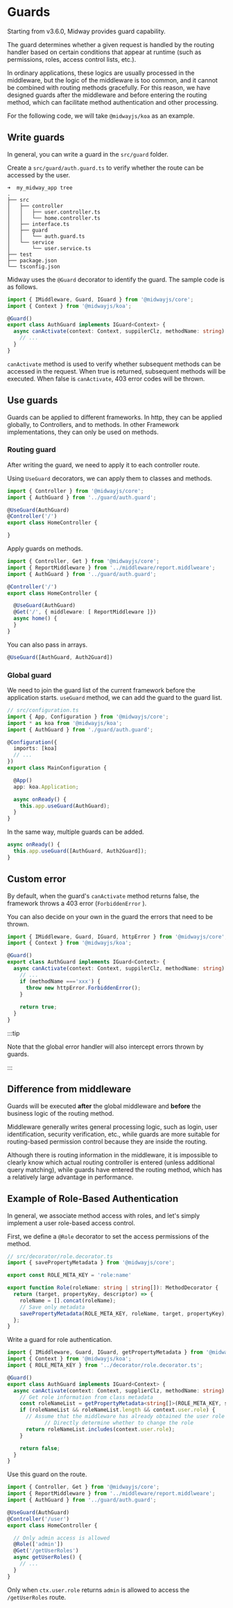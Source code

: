 # Guards

Starting from v3.6.0, Midway provides guard capability.

The guard determines whether a given request is handled by the routing handler based on certain conditions that appear at runtime (such as permissions, roles, access control lists, etc.).

In ordinary applications, these logics are usually processed in the middleware, but the logic of the middleware is too common, and it cannot be combined with routing methods gracefully. For this reason, we have designed guards after the middleware and before entering the routing method, which can facilitate method authentication and other processing.

For the following code, we will take `@midwayjs/koa` as an example.



## Write guards


In general, you can write a guard in the `src/guard` folder.


Create a `src/guard/auth.guard.ts` to verify whether the route can be accessed by the user.

```
➜  my_midway_app tree
.
├── src
│   ├── controller
│   │   ├── user.controller.ts
│   │   └── home.controller.ts
│   ├── interface.ts
│   ├── guard
│   │   └── auth.guard.ts
│   └── service
│       └── user.service.ts
├── test
├── package.json
└── tsconfig.json
```


Midway uses the `@Guard` decorator to identify the guard. The sample code is as follows.


```typescript
import { IMiddleware, Guard, IGuard } from '@midwayjs/core';
import { Context } from '@midwayjs/koa';

@Guard()
export class AuthGuard implements IGuard<Context> {
  async canActivate(context: Context, suppilerClz, methodName: string): Promise<boolean> {
    // ...
  }
}
```

`canActivate` method is used to verify whether subsequent methods can be accessed in the request. When true is returned, subsequent methods will be executed. When false is `canActivate`, 403 error codes will be thrown.



## Use guards

Guards can be applied to different frameworks. In http, they can be applied globally, to Controllers, and to methods. In other Framework implementations, they can only be used on methods.



### Routing guard

After writing the guard, we need to apply it to each controller route.

Using `UseGuard` decorators, we can apply them to classes and methods.

```typescript
import { Controller } from '@midwayjs/core';
import { AuthGuard } from '../guard/auth.guard';

@UseGuard(AuthGuard)
@Controller('/')
export class HomeController {

}
```


Apply guards on methods.

```typescript
import { Controller, Get } from '@midwayjs/core';
import { ReportMiddleware } from '../middleware/report.middlweare';
import { AuthGuard } from '../guard/auth.guard';

@Controller('/')
export class HomeController {

  @UseGuard(AuthGuard)
  @Get('/', { middleware: [ ReportMiddleware ]})
  async home() {
  }
}
```

You can also pass in arrays.

```typescript
@UseGuard([AuthGuard, Auth2Guard])
```



### Global guard


We need to join the guard list of the current framework before the application starts. `useGuard` method, we can add the guard to the guard list.

```typescript
// src/configuration.ts
import { App, Configuration } from '@midwayjs/core';
import * as koa from '@midwayjs/koa';
import { AuthGuard } from './guard/auth.guard';

@Configuration({
  imports: [koa]
  // ...
})
export class MainConfiguration {

  @App()
  app: koa.Application;

  async onReady() {
    this.app.useGuard(AuthGuard);
  }
}
```

In the same way, multiple guards can be added.

```typescript
async onReady() {
  this.app.useGuard([AuthGuard, Auth2Guard]);
}
```



## Custom error

By default, when the guard's `canActivate` method returns false, the framework throws a 403 error (`ForbiddenError` ).

You can also decide on your own in the guard the errors that need to be thrown.

```typescript
import { IMiddleware, Guard, IGuard, httpError } from '@midwayjs/core';
import { Context } from '@midwayjs/koa';

@Guard()
export class AuthGuard implements IGuard<Context> {
  async canActivate(context: Context, suppilerClz, methodName: string): Promise<boolean> {
    // ...
    if (methodName ==='xxx') {
      throw new httpError.ForbiddenError();
    }
    
    return true;
  }
}
```

:::tip

Note that the global error handler will also intercept errors thrown by guards.

:::



## Difference from middleware

Guards will be executed **after** the global middleware and **before** the business logic of the routing method.

Middleware generally writes general processing logic, such as login, user identification, security verification, etc., while guards are more suitable for routing-based permission control because they are inside the routing.

Although there is routing information in the middleware, it is impossible to clearly know which actual routing controller is entered (unless additional query matching), while guards have entered the routing method, which has a relatively large advantage in performance.



## Example of Role-Based Authentication

In general, we associate method access with roles, and let's simply implement a user role-based access control.

First, we define a `@Role` decorator to set the access permissions of the method.

```typescript
// src/decorator/role.decorator.ts
import { savePropertyMetadata } from '@midwayjs/core';

export const ROLE_META_KEY = 'role:name'

export function Role(roleName: string | string[]): MethodDecorator {
  return (target, propertyKey, descriptor) => {
    roleName = [].concat(roleName);
    // Save only metadata
    savePropertyMetadata(ROLE_META_KEY, roleName, target, propertyKey);
  };
}
```

Write a guard for role authentication.

```typescript
import { IMiddleware, Guard, IGuard, getPropertyMetadata } from '@midwayjs/core';
import { Context } from '@midwayjs/koa';
import { ROLE_META_KEY } from '../decorator/role.decorator.ts';

@Guard()
export class AuthGuard implements IGuard<Context> {
  async canActivate(context: Context, supplierClz, methodName: string): Promise<boolean> {
    // Get role information from class metadata
    const roleNameList = getPropertyMetadata<string[]>(ROLE_META_KEY, supplierClz, methodName);
    if (roleNameList && roleNameList.length && context.user.role) {
      // Assume that the middleware has already obtained the user role information and saved it to context.user.role
			// Directly determine whether to change the role
      return roleNameList.includes(context.user.role);
    }

    return false;
  }
}
```

Use this guard on the route.

```typescript
import { Controller, Get } from '@midwayjs/core';
import { ReportMiddleware } from '../middleware/report.middlweare';
import { AuthGuard } from '../guard/auth.guard';

@UseGuard(AuthGuard)
@Controller('/user')
export class HomeController {

  // Only admin access is allowed
  @Role(['admin'])
  @Get('/getUserRoles')
  async getUserRoles() {
    // ...
  }
}
```

Only when `ctx.user.role` returns `admin` is allowed to access the `/getUserRoles` route.
